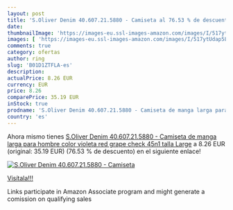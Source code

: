 ```yaml
---
layout: post
title: 'S.Oliver Denim 40.607.21.5880 - Camiseta al 76.53 % de descuento'
date: 
thumbnailImage: 'https://images-eu.ssl-images-amazon.com/images/I/517ytUdap5L._SL200_.jpg'
images: [ 'https://images-eu.ssl-images-amazon.com/images/I/517ytUdap5L._SL200_.jpg' ]
comments: true
category: ofertas
author: ring
slug: 'B01D1ZTFLA-es'
description:
actualPrice: 8.26 EUR
currency: EUR
price: 8.26
comparePrice: 35.19 EUR
inStock: true
prodname: 'S.Oliver Denim 40.607.21.5880 - Camiseta de manga larga para hombre  color violeta  red grape check 45n1   talla Large'
country: 'es'
---
```


Ahora mismo tienes [S.Oliver Denim 40.607.21.5880 - Camiseta de manga larga para hombre  color violeta  red grape check 45n1   talla Large](https://www.amazon.es/dp/B01D1ZTFLA/?tag=tolees-21) a 8.26 EUR (original: 35.19 EUR) (76.53 %  de descuento) en el siguiente enlace!

[![S.Oliver Denim 40.607.21.5880 - Camiseta](https://images-eu.ssl-images-amazon.com/images/I/517ytUdap5L._SL200_.jpg)](https://www.amazon.es/dp/B01D1ZTFLA/?tag=tolees-21)

[Visítala!!!](https://www.amazon.es/dp/B01D1ZTFLA/?tag=tolees-21)

Links participate in Amazon Associate program and might generate a comission on qualifying sales
